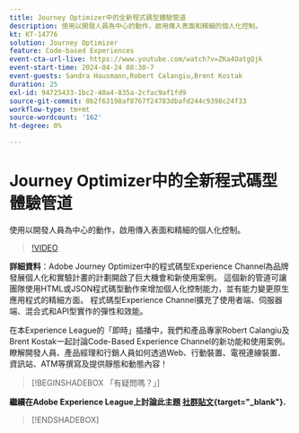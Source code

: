 ```yaml
---
title: Journey Optimizer中的全新程式碼型體驗管道
description: 使用以開發人員為中心的動作，啟用傳入表面和精細的個人化控制。
kt: KT-14776
solution: Journey Optimizer
feature: Code-based Experiences
event-cta-url-live: https://www.youtube.com/watch?v=ZKa4OatgQjk
event-start-time: 2024-04-24 08:30-7
event-guests: Sandra Hausmann,Robert Calangiu,Brent Kostak
duration: 25
exl-id: 94725433-1bc2-40a4-835a-2cfac9af1fd9
source-git-commit: 0b2f63198af8767f24783dbafd244c9398c24f33
workflow-type: tm+mt
source-wordcount: '162'
ht-degree: 0%

---
```


# Journey Optimizer中的全新程式碼型體驗管道

使用以開發人員為中心的動作，啟用傳入表面和精細的個人化控制。

>[!VIDEO](https://video.tv.adobe.com/v/3428095/?quality=12&learn=on)

**詳細資料**：Adobe Journey Optimizer中的程式碼型Experience Channel為品牌發展個人化和實驗計畫的計劃開啟了巨大機會和新使用案例。 這個新的管道可讓團隊使用HTML或JSON程式碼型動作來增加個人化控制能力，並有能力變更原生應用程式的精細方面。 程式碼型Experience Channel擴充了使用者端、伺服器端、混合式和API型實作的彈性和效能。

在本Experience League的「即時」插播中，我們和產品專家Robert Calangiu及Brent Kostak一起討論Code-Based Experience Channel的新功能和使用案例。 瞭解開發人員、產品經理和行銷人員如何透過Web、行動裝置、電視連線裝置、資訊站、ATM等撰寫及提供靜態和動態內容！

>[!BEGINSHADEBOX 「有疑問嗎？」]

**繼續在Adobe Experience League上討論此主題 [社群貼文](https://experienceleaguecommunities.adobe.com/t5/journey-optimizer-discussions/experience-league-live-post-session-discussion-new-code-based/m-p/668305#M205){target="_blank"}.**

>[!ENDSHADEBOX]
